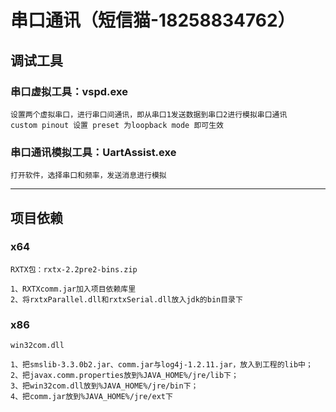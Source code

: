 # 串口通讯（短信猫-18258834762）

## 调试工具
### 串口虚拟工具：vspd.exe
```
设置两个虚拟串口，进行串口间通讯，即从串口1发送数据到串口2进行模拟串口通讯
custom pinout 设置 preset 为loopback mode 即可生效
```
### 串口通讯模拟工具：UartAssist.exe
```
打开软件，选择串口和频率，发送消息进行模拟
```
<hr>

## 项目依赖
### x64
```
RXTX包：rxtx-2.2pre2-bins.zip

1、RXTXcomm.jar加入项目依赖库里
2、将rxtxParallel.dll和rxtxSerial.dll放入jdk的bin目录下
```

### x86
```
win32com.dll

1、把smslib-3.3.0b2.jar、comm.jar与log4j-1.2.11.jar，放入到工程的lib中；
2、把javax.comm.properties放到%JAVA_HOME%/jre/lib下；
3、把win32com.dll放到%JAVA_HOME%/jre/bin下；
4、把comm.jar放到%JAVA_HOME%/jre/ext下
```